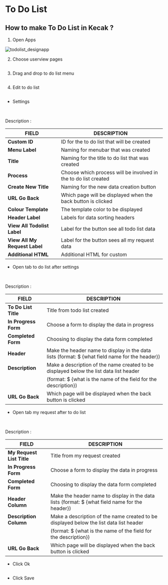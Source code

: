 # To Do List

## How to make To Do List in Kecak ?

1. Open Apps

<img src="https://raw.githubusercontent.com/kinnara-digital-studio/kecak-workflow/master/docs/assets/todolist_designapp.png" alt="todolist_designapp" />


2. Choose userview pages

<img src="https://raw.githubusercontent.com/kinnara-digital-studio/kecak-workflow/master/docs/assets/todolist_userview.png" alt="" />


3. Drag and drop to do list menu

<img src="https://raw.githubusercontent.com/kinnara-digital-studio/kecak-workflow/master/docs/assets/todolist_userviewBuilder.png" alt="" />

4. Edit to do list

<img src="https://raw.githubusercontent.com/kinnara-digital-studio/kecak-workflow/master/docs/assets/todolist_edit.png" alt="" />

- Settings

<img src="https://raw.githubusercontent.com/kinnara-digital-studio/kecak-workflow/master/docs/assets/todolist_settings.png" alt="" />

<img src="https://raw.githubusercontent.com/kinnara-digital-studio/kecak-workflow/master/docs/assets/todolist_settings2.png" alt="" />



Description :

|           FIELD             |                          DESCRIPTION                          |
|-----------------------------|---------------------------------------------------------------|
|**Custom ID**                |ID for the to do list that will be created                     |
|**Menu Label**               |Naming for menubar that was created                            |
|**Title**                    |Naming for the title to do list that was created               |
|**Process**                  |Choose which process will be involved in the to do list created|
|**Create New Title**         |Naming for the new data creation button                        |
|**URL Go Back**              |Which page will be displayed when the back button is clicked   |
|**Colour Template**          |The template color to be displayed                             |
|**Header Label**             |Labels for data sorting headers                                |
|**View All Todolist Label**  |Label for the button see all todo list data                    |
|**View All My Request Label**|Label for the button sees all my request data                  |
| **Additional HTML**         |Additional HTML for custom                                     |



- Open tab to do list after settings

<img src="https://raw.githubusercontent.com/kinnara-digital-studio/kecak-workflow/master/docs/assets/todolist_settingsTodolist.png" alt="" />

<img src="https://raw.githubusercontent.com/kinnara-digital-studio/kecak-workflow/master/docs/assets/todolist_urlGoBack.png" alt="" />


Description :

|        FIELD       |                                        DESCRIPTION                                           |
|--------------------|----------------------------------------------------------------------------------------------|
|**To Do List Title**|Title from todo list created                                                                  |
|**In Progress Form**|Choose a form to display the data in progress                                                 |
|**Completed Form**  |Choosing to display the data form completed                                                   |
|**Header**          |Make the header name to display in the data lists (format: $ {what field name for the header})|
|**Description**     |Make a description of the name created to be displayed below the list data list header        |
|                    |(format: $ {what is the name of the field for the description})                               |
|**URL Go Back**     |Which page will be displayed when the back button is clicked                                  |

- Open tab my request after to do list

<img src="https://raw.githubusercontent.com/kinnara-digital-studio/kecak-workflow/master/docs/assets/todolist_settingsMyrequest.png" alt="" />

<img src="https://raw.githubusercontent.com/kinnara-digital-studio/kecak-workflow/master/docs/assets/todolist_urlGoBack.png" alt="" />


Description :

|          FIELD           |                                        DESCRIPTION                                           |
|--------------------------|----------------------------------------------------------------------------------------------|
|**My Request List Title** |Title from my request created                                                                 |
|**In Progress Form**      |Choose a form to display the data in progress                                                 |
|**Completed Form**        |Choosing to display the data form completed                                                   |
|**Header Column**         |Make the header name to display in the data lists (format: $ {what field name for the header})|
|**Description Column**    |Make a description of the name created to be displayed below the list data list header        |
|                          |(format: $ {what is the name of the field for the description})                               |
|**URL Go Back**           |Which page will be displayed when the back button is clicked                                  |

- Click Ok

<img src="https://raw.githubusercontent.com/kinnara-digital-studio/kecak-workflow/master/docs/assets/todolist_settingsOk.png" alt="" />

- Click Save

<img src="https://raw.githubusercontent.com/kinnara-digital-studio/kecak-workflow/master/docs/assets/todolist_save.png" alt="" />

